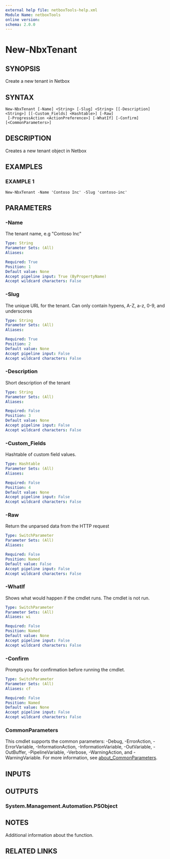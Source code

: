 ```yaml
---
external help file: netboxTools-help.xml
Module Name: netboxTools
online version:
schema: 2.0.0
---
```


# New-NbxTenant

## SYNOPSIS
Create a new tenant in Netbox

## SYNTAX

```
New-NbxTenant [-Name] <String> [-Slug] <String> [[-Description] <String>] [[-Custom_Fields] <Hashtable>] [-Raw]
 [-ProgressAction <ActionPreference>] [-WhatIf] [-Confirm] [<CommonParameters>]
```

## DESCRIPTION
Creates a new tenant object in Netbox

## EXAMPLES

### EXAMPLE 1
```
New-NbxTenant -Name 'Contoso Inc' -Slug 'contoso-inc'
```

## PARAMETERS

### -Name
The tenant name, e.g "Contoso Inc"

```yaml
Type: String
Parameter Sets: (All)
Aliases:

Required: True
Position: 1
Default value: None
Accept pipeline input: True (ByPropertyName)
Accept wildcard characters: False
```

### -Slug
The unique URL for the tenant.
Can only contain hypens, A-Z, a-z, 0-9, and underscores

```yaml
Type: String
Parameter Sets: (All)
Aliases:

Required: True
Position: 2
Default value: None
Accept pipeline input: False
Accept wildcard characters: False
```

### -Description
Short description of the tenant

```yaml
Type: String
Parameter Sets: (All)
Aliases:

Required: False
Position: 3
Default value: None
Accept pipeline input: False
Accept wildcard characters: False
```

### -Custom_Fields
Hashtable of custom field values.

```yaml
Type: Hashtable
Parameter Sets: (All)
Aliases:

Required: False
Position: 4
Default value: None
Accept pipeline input: False
Accept wildcard characters: False
```

### -Raw
Return the unparsed data from the HTTP request

```yaml
Type: SwitchParameter
Parameter Sets: (All)
Aliases:

Required: False
Position: Named
Default value: False
Accept pipeline input: False
Accept wildcard characters: False
```

### -WhatIf
Shows what would happen if the cmdlet runs.
The cmdlet is not run.

```yaml
Type: SwitchParameter
Parameter Sets: (All)
Aliases: wi

Required: False
Position: Named
Default value: None
Accept pipeline input: False
Accept wildcard characters: False
```

### -Confirm
Prompts you for confirmation before running the cmdlet.

```yaml
Type: SwitchParameter
Parameter Sets: (All)
Aliases: cf

Required: False
Position: Named
Default value: None
Accept pipeline input: False
Accept wildcard characters: False
```



### CommonParameters
This cmdlet supports the common parameters: -Debug, -ErrorAction, -ErrorVariable, -InformationAction, -InformationVariable, -OutVariable, -OutBuffer, -PipelineVariable, -Verbose, -WarningAction, and -WarningVariable. For more information, see [about_CommonParameters](http://go.microsoft.com/fwlink/?LinkID=113216).

## INPUTS

## OUTPUTS

### System.Management.Automation.PSObject
## NOTES
Additional information about the function.

## RELATED LINKS
